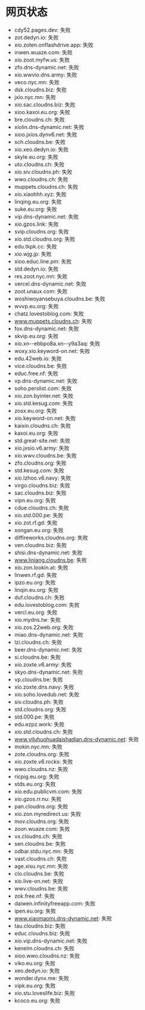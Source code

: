 # 网页状态
- cdy52.pages.dev: 失败
- zot.dedyn.io: 失败
- xio.zoten.onflashdrive.app: 失败
- inwen.wuaze.com: 失败
- xio.zoot.myfw.us: 失败
- zfo.dns-dynamic.net: 失败
- xio.wwvio.dns.army: 失败
- veco.nyc.mn: 失败
- dsk.cloudns.biz: 失败
- jxio.nyc.mn: 失败
- xio.sac.cloudns.biz: 失败
- xioo.kaxoi.eu.org: 失败
- bre.cloudns.ch: 失败
- xiolin.dns-dynamic.net: 失败
- xioo.jxios.dynv6.net: 失败
- sch.cloudns.be: 失败
- xio.xeo.dedyn.io: 失败
- skyle.eu.org: 失败
- uto.cloudns.ch: 失败
- xio.siv.cloudns.ph: 失败
- wwo.cloudns.ch: 失败
- muppets.cloudns.ch: 失败
- xio.xiaohhh.xyz: 失败
- linqing.eu.org: 失败
- suke.eu.org: 失败
- vip.dns-dynamic.net: 失败
- xio.gzos.link: 失败
- svip.cloudns.org: 失败
- xio.std.cloudns.org: 失败
- edu.tkpk.cc: 失败
- xio.wjg.jp: 失败
- xioo.educ.line.pm: 失败
- std.dedyn.io: 失败
- res.zoot.nyc.mn: 失败
- vercel.dns-dynamic.net: 失败
- zoot.unaux.com: 失败
- woshiwoyansebuya.cloudns.be: 失败
- wvvp.eu.org: 失败
- chatz.lovestoblog.com: 失败
- www.muppets.cloudns.ch: 失败
- fox.dns-dynamic.net: 失败
- skvip.eu.org: 失败
- xio.xn--ebbpo8a.xn--y9a3aq: 失败
- woxy.xio.keyword-on.net: 失败
- edu.42web.io: 失败
- vice.cloudns.be: 失败
- educ.free.nf: 失败
- vp.dns-dynamic.net: 失败
- soho.perslist.com: 失败
- xio.zon.byinter.net: 失败
- xio.std.kesug.com: 失败
- zosx.eu.org: 失败
- xio.keyword-on.net: 失败
- kaixin.cloudns.ch: 失败
- kaxoi.eu.org: 失败
- std.great-site.net: 失败
- xio.jxsio.v6.army: 失败
- xio.wwv.cloudns.be: 失败
- zfo.cloudns.org: 失败
- std.kesug.com: 失败
- xio.lzhoo.v6.navy: 失败
- virgo.cloudns.biz: 失败
- sac.cloudns.biz: 失败
- vipn.eu.org: 失败
- cdue.cloudns.ch: 失败
- xio.std.000.pe: 失败
- xio.zot.rf.gd: 失败
- xongan.eu.org: 失败
- diffireworks.cloudns.org: 失败
- ven.cloudns.biz: 失败
- shisi.dns-dynamic.net: 失败
- www.liniang.cloudns.be: 失败
- xio.zon.lookin.at: 失败
- linwen.rf.gd: 失败
- ipzo.eu.org: 失败
- linqin.eu.org: 失败
- duf.cloudns.ch: 失败
- edu.lovestoblog.com: 失败
- vercl.eu.org: 失败
- xio.mydns.tw: 失败
- xio.zos.22web.org: 失败
- miao.dns-dynamic.net: 失败
- lzi.cloudns.ch: 失败
- beer.dns-dynamic.net: 失败
- si.cloudns.be: 失败
- xio.zoxte.v6.army: 失败
- skyo.dns-dynamic.net: 失败
- vp.cloudns.be: 失败
- xio.zoxte.dns.navy: 失败
- xio.soho.lovedub.net: 失败
- siv.cloudns.ph: 失败
- std.cloudns.org: 失败
- std.000.pe: 失败
- edu.ezpz.work: 失败
- xio.std.cloudns.ch: 失败
- www.yiluhuohuadaishadian.dns-dynamic.net: 失败
- mokin.nyc.mn: 失败
- zote.cloudns.org: 失败
- xio.zoxte.v6.rocks: 失败
- wwo.cloudns.nz: 失败
- ricpig.eu.org: 失败
- stds.eu.org: 失败
- xio.edu.publicvm.com: 失败
- xio.gzos.rr.nu: 失败
- pan.cloudns.org: 失败
- xio.zon.myredirect.us: 失败
- mov.cloudns.org: 失败
- zoon.wuaze.com: 失败
- vx.cloudns.ch: 失败
- sen.cloudns.be: 失败
- odbar.stdu.nyc.mn: 失败
- vast.cloudns.ch: 失败
- age.xisu.nyc.mn: 失败
- clo.cloudns.be: 失败
- xio.live-on.net: 失败
- wwv.cloudns.be: 失败
- zok.free.nf: 失败
- daiwen.infinityfreeapp.com: 失败
- ipen.eu.org: 失败
- www.xiaomaomi.dns-dynamic.net: 失败
- tau.cloudns.biz: 失败
- educ.cloudns.biz: 失败
- xio.vip.dns-dynamic.net: 失败
- kenelm.cloudns.ch: 失败
- xioo.wwo.cloudns.nz: 失败
- viko.eu.org: 失败
- xeo.dedyn.io: 失败
- wonder.dynx.me: 失败
- vipk.eu.org: 失败
- xio.stu.loveslife.biz: 失败
- kcoco.eu.org: 失败
